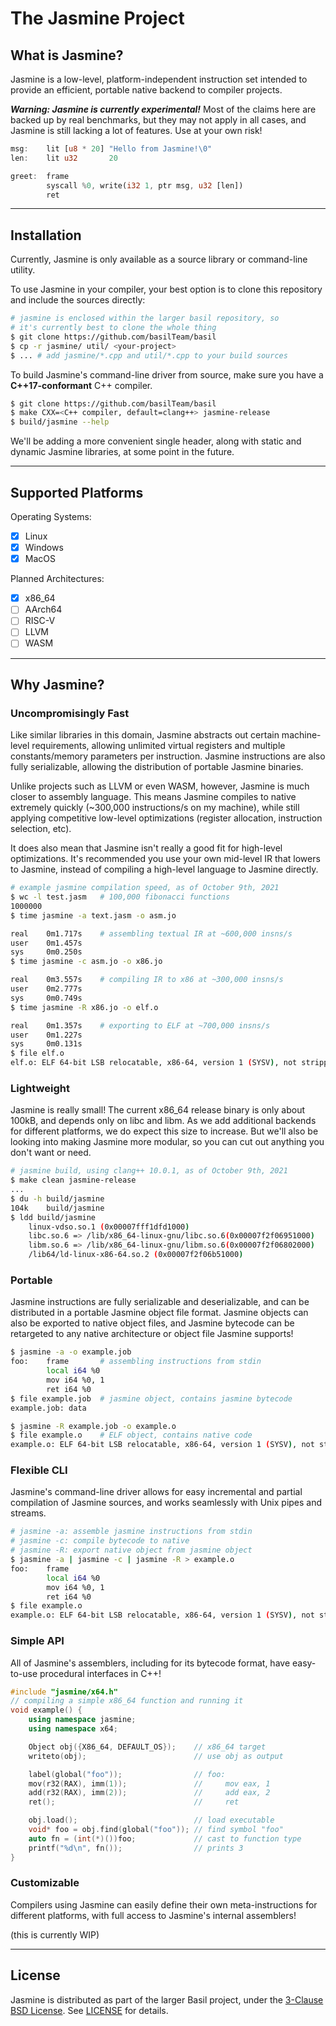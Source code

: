# **The Jasmine Project**

## **What is Jasmine?**

Jasmine is a low-level, platform-independent instruction set intended to provide an efficient,
portable native backend to compiler projects.

***Warning: Jasmine is currently experimental!*** Most of the claims here are backed up by real benchmarks, but they may not apply in all cases, and Jasmine is still lacking a lot of features. Use at your own risk!

```rs
msg:    lit [u8 * 20] "Hello from Jasmine!\0"
len:    lit u32       20

greet:  frame
        syscall %0, write(i32 1, ptr msg, u32 [len])
        ret
```

---

## **Installation**

Currently, Jasmine is only available as a source library or command-line utility.

To use Jasmine in your compiler, your best option is to clone this repository and include the sources directly:

```sh
# jasmine is enclosed within the larger basil repository, so
# it's currently best to clone the whole thing
$ git clone https://github.com/basilTeam/basil
$ cp -r jasmine/ util/ <your-project>
$ ... # add jasmine/*.cpp and util/*.cpp to your build sources
```

To build Jasmine's command-line driver from source, make sure you have a **C++17-conformant** C++ compiler.

```sh
$ git clone https://github.com/basilTeam/basil
$ make CXX=<C++ compiler, default=clang++> jasmine-release
$ build/jasmine --help
```

We'll be adding a more convenient single header, along with static and dynamic Jasmine libraries, at some point in the future.

---

## **Supported Platforms**

Operating Systems:
 - [x] Linux
 - [x] Windows
 - [x] MacOS

Planned Architectures:
 - [x] x86_64
 - [ ] AArch64
 - [ ] RISC-V
 - [ ] LLVM
 - [ ] WASM

---

## **Why Jasmine?**

### **Uncompromisingly Fast**

Like similar libraries in this domain, Jasmine abstracts out certain machine-level
requirements, allowing unlimited virtual registers and multiple constants/memory parameters
per instruction. Jasmine instructions are also fully serializable, allowing the distribution
of portable Jasmine binaries. 

Unlike projects such as LLVM or even WASM, however, Jasmine
is much closer to assembly language. This means Jasmine compiles to native extremely 
quickly (~300,000 instructions/s on my machine), while still applying competitive low-level optimizations (register allocation, instruction selection, etc).

It does also mean that Jasmine isn't really a good fit for high-level optimizations. It's recommended you use your own mid-level IR that lowers to Jasmine, instead of compiling a high-level language to Jasmine directly.

```sh
# example jasmine compilation speed, as of October 9th, 2021
$ wc -l test.jasm   # 100,000 fibonacci functions
1000000
$ time jasmine -a text.jasm -o asm.jo

real    0m1.717s    # assembling textual IR at ~600,000 insns/s
user    0m1.457s
sys     0m0.250s
$ time jasmine -c asm.jo -o x86.jo

real    0m3.557s    # compiling IR to x86 at ~300,000 insns/s
user    0m2.777s
sys     0m0.749s
$ time jasmine -R x86.jo -o elf.o

real    0m1.357s    # exporting to ELF at ~700,000 insns/s
user    0m1.227s
sys     0m0.131s
$ file elf.o
elf.o: ELF 64-bit LSB relocatable, x86-64, version 1 (SYSV), not stripped
```

### **Lightweight**

Jasmine is really small! The current x86_64 release binary is only about 100kB, and depends only on libc and libm. As we add additional backends for different platforms, we do expect this size to increase. But we'll also be looking into making Jasmine more modular, so you can cut out anything you don't want or need.

```sh
# jasmine build, using clang++ 10.0.1, as of October 9th, 2021
$ make clean jasmine-release 
...
$ du -h build/jasmine
104k    build/jasmine
$ ldd build/jasmine
    linux-vdso.so.1 (0x00007fff1dfd1000)
    libc.so.6 => /lib/x86_64-linux-gnu/libc.so.6(0x00007f2f06951000)
    libm.so.6 => /lib/x86_64-linux-gnu/libm.so.6(0x00007f2f06802000)
    /lib64/ld-linux-x86-64.so.2 (0x00007f2f06b51000)
```

### **Portable**

Jasmine instructions are fully serializable and deserializable, and can be distributed in a portable Jasmine object file format. Jasmine objects can also be exported to native object files, and Jasmine bytecode can be retargeted to any native architecture or object file Jasmine supports!

```sh
$ jasmine -a -o example.job
foo:    frame       # assembling instructions from stdin
        local i64 %0
        mov i64 %0, 1
        ret i64 %0
$ file example.job  # jasmine object, contains jasmine bytecode
example.job: data

$ jasmine -R example.job -o example.o
$ file example.o    # ELF object, contains native code
example.o: ELF 64-bit LSB relocatable, x86-64, version 1 (SYSV), not stripped
```

### **Flexible CLI**

Jasmine's command-line driver allows for easy incremental and partial compilation of Jasmine sources, and works seamlessly with Unix pipes and streams.

```sh
# jasmine -a: assemble jasmine instructions from stdin
# jasmine -c: compile bytecode to native
# jasmine -R: export native object from jasmine object
$ jasmine -a | jasmine -c | jasmine -R > example.o
foo:    frame
        local i64 %0
        mov i64 %0, 1
        ret i64 %0
$ file example.o
example.o: ELF 64-bit LSB relocatable, x86-64, version 1 (SYSV), not stripped
```

### **Simple API**

All of Jasmine's assemblers, including for its bytecode format, have easy-to-use procedural interfaces in C++! 

```cpp
#include "jasmine/x64.h"
// compiling a simple x86_64 function and running it
void example() {
    using namespace jasmine;
    using namespace x64;

    Object obj({X86_64, DEFAULT_OS});    // x86_64 target
    writeto(obj);                        // use obj as output

    label(global("foo"));                // foo:
    mov(r32(RAX), imm(1));               //     mov eax, 1
    add(r32(RAX), imm(2));               //     add eax, 2 
    ret();                               //     ret

    obj.load();                          // load executable
    void* foo = obj.find(global("foo")); // find symbol "foo"
    auto fn = (int(*)())foo;             // cast to function type
    printf("%d\n", fn());                // prints 3
}
```

### **Customizable**

Compilers using Jasmine can easily define their own meta-instructions for different platforms, with full access to Jasmine's internal assemblers!

(this is currently WIP)

---

## **License**

Jasmine is distributed as part of the larger Basil project, under the [3-Clause BSD License](https://opensource.org/licenses/BSD-3-Clause). See [LICENSE](https://github.com/basilTeam/basil/blob/master/LICENSE) for details.